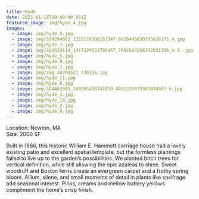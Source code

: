 ```yaml
---
title: Hyde
date: 2023-01-18T19:46:40.061Z
featured_image: img/hyde_4.jpg
images:
  - image: img/hyde_4.jpg
  - image: img/104204882_1155179108163347_6626445830705639175_n.jpg
  - image: img/hyde_7.jpg
  - image: img/104529114_1417224551798457_7681693256372831366_n-1-.jpg
  - image: img/hyde_5.jpg
  - image: img/hyde_9.jpg
  - image: img/hyde_1.jpg
  - image: img/img_20200521_130116.jpg
  - image: img/hyde_11.jpg
  - image: img/hyde_6.jpg
  - image: img/104463985_184595426341820_4491225073363434967_n.jpg
  - image: img/hyde_3.jpg
  - image: img/hyde_10.jpg
  - image: img/hyde_2.jpg
  - image: img/hyde_8.jpg
---
```

L﻿ocation: Newton, MA\
S﻿ize: 2000 SF



Built in 1886, this historic William E. Hammett carriage house had a lovely existing patio and excellent spatial template, but the formless plantings failed to live up to the garden’s possibilities. We planted birch trees for vertical definition, while still allowing the epic azaleas to shine. Sweet woodruff and Boston ferns create an evergreen carpet and a frothy spring bloom. Allium, silene, and small moments of detail in plants like saxifrage add seasonal interest. Pinks, creams and mellow buttery yellows compliment the home’s crisp finish.